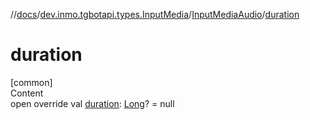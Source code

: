 //[docs](../../../index.md)/[dev.inmo.tgbotapi.types.InputMedia](../index.md)/[InputMediaAudio](index.md)/[duration](duration.md)



# duration  
[common]  
Content  
open override val [duration](duration.md): [Long](https://kotlinlang.org/api/latest/jvm/stdlib/kotlin/-long/index.html)? = null  



